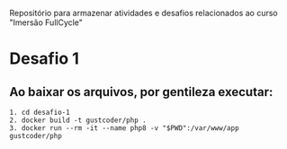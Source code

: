 Repositório para armazenar atividades e desafios relacionados ao curso "Imersão FullCycle"

# Desafio 1
## Ao baixar os arquivos, por gentileza executar:

```
1. cd desafio-1
2. docker build -t gustcoder/php .
3. docker run --rm -it --name php8 -v "$PWD":/var/www/app gustcoder/php
```